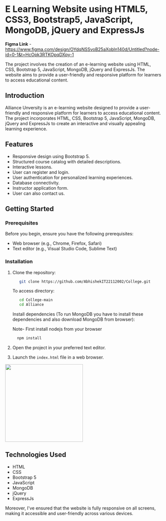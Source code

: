 # E Learning Website using HTML5, CSS3, Bootstrap5, JavaScript, MongoDB, jQuery and ExpressJs

**Figma Link** - https://www.figma.com/design/OYdqNSSvoB25aXobln140d/Untitled?node-id=0-1&t=HcOpk3RTKOpqDXpy-1

The project involves the creation of an e-learning website using HTML, CSS, Bootstrap 5, JavaScript, MongoDB, jQuery and ExpressJs. The website aims to provide a user-friendly and responsive platform for learners to access educational content. 


## Introduction

Alliance Unversity is an e-learning website designed to provide a user-friendly and responsive platform for learners to access educational content. The project incorporates HTML, CSS, Bootstrap 5, JavaScript, MongoDB, jQuery and ExpressJs to create an interactive and visually appealing learning experience.

## Features

- Responsive design using Bootstrap 5.
- Structured course catalog with detailed descriptions.
- Interactive lessons.
- User can register and login.
- User authentication for personalized learning experiences.
- Database connectivity.
- Instructor application form.
- User can also contact us.

## Getting Started

### Prerequisites

Before you begin, ensure you have the following prerequisites:

- Web browser (e.g., Chrome, Firefox, Safari)
- Text editor (e.g., Visual Studio Code, Sublime Text)

### Installation

1. Clone the repository:
   ```bash
      git clone https://github.com/AbhishekIT22112002/College.git
   ```

   To access directory:

   ```bash
      cd College-main
      cd Alliance
   ```

   Install dependencies (To run MongoDB you have to install these dependencies and also download MongoDB from browser):

   Note- First install nodejs from your browser

   ```bash
     npm install
   ```

2. Open the project in your preferred text editor.
3. Launch the `index.html` file in a web browser.

[<img src="./img/md.jpg" width="250"/>](./img/md.jpg)

## Technologies Used

- HTML
- CSS
- Bootstrap 5
- JavaScript
- MongoDB
- jQuery
- ExpressJs

Moreover, I've ensured that the website is fully responsive on all screens, making it accessible and user-friendly across various devices.

